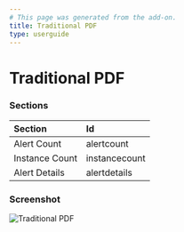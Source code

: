 ```yaml
---
# This page was generated from the add-on.
title: Traditional PDF
type: userguide
---
```


# Traditional PDF

### Sections

| Section        | Id            |
|:---------------|:--------------|
| Alert Count    | alertcount    |
| Instance Count | instancecount |
| Alert Details  | alertdetails  |

### Screenshot

![Traditional PDF](/docs/desktop/addons/report-generation/images/report-traditional-pdf.png)

